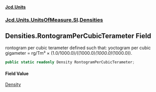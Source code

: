 #### [Jcd.Units](index.md 'index')
### [Jcd.Units.UnitsOfMeasure.SI](Jcd.Units.UnitsOfMeasure.SI.md 'Jcd.Units.UnitsOfMeasure.SI').[Densities](Densities.md 'Jcd.Units.UnitsOfMeasure.SI.Densities')

## Densities.RontogramPerCubicTerameter Field

rontogram per cubic terameter defined such that: yoctogram per cubic gigameter = rg/Tm³ × (1.0/1000.0)/((1000.0)*(1000.0)*(1000.0)).

```csharp
public static readonly Density RontogramPerCubicTerameter;
```

#### Field Value
[Density](Density.md 'Jcd.Units.UnitTypes.Density')